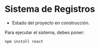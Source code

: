 <h1> Sistema de Registros</h1>

- Estado del proyecto en construcción.

Para ejecutar el sistema, debes poner:

```npm install react```
